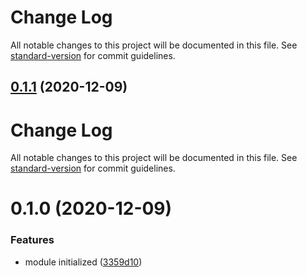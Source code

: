 # Change Log

All notable changes to this project will be documented in this file. See [standard-version](https://github.com/conventional-changelog/standard-version) for commit guidelines.

## [0.1.1](https://github.com/21epub/dynamic-loader/compare/v0.1.0...v0.1.1) (2020-12-09)



# Change Log

All notable changes to this project will be documented in this file. See [standard-version](https://github.com/conventional-changelog/standard-version) for commit guidelines.

# 0.1.0 (2020-12-09)

### Features

- module initialized ([3359d10](https://github.com/21epub/dynamic-loader/commit/3359d10))
